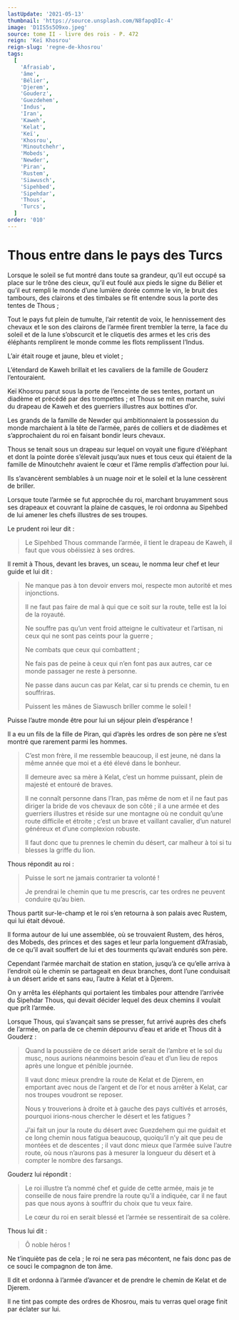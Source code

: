 ```yaml
---
lastUpdate: '2021-05-13'
thumbnail: 'https://source.unsplash.com/N8fapqDIc-4'
image: 'D1IS5s5O9xo.jpeg'
source: tome II - livre des rois - P. 472
reign: 'Keï Khosrou'
reign-slug: 'regne-de-khosrou'
tags:
  [
    'Afrasiab',
    'âme',
    'Bélier',
    'Djerem',
    'Gouderz',
    'Guezdehem',
    'Indus',
    'Iran',
    'Kaweh',
    'Kelat',
    'Keï',
    'Khosrou',
    'Minoutchehr',
    'Mobeds',
    'Newder',
    'Piran',
    'Rustem',
    'Siawusch',
    'Sipehbed',
    'Sipehdar',
    'Thous',
    'Turcs',
  ]
order: '010'
---
```


# Thous entre dans le pays des Turcs

Lorsque le soleil se fut montré dans toute sa grandeur, qu’il eut occupé sa place sur le trône des cieux, qu’il eut foulé aux pieds le signe du Bélier et qu’il eut rempli le monde d’une lumière dorée comme le vin, le bruit des tambours, des clairons et des timbales se fit entendre sous la porte des tentes de Thous ;

Tout le pays fut plein de tumulte, l’air retentit de voix, le hennissement des chevaux et le son des clairons de l’armée firent trembler la terre, la face du soleil et de la lune s’obscurcit et le cliquetis des armes et les cris des éléphants remplirent le monde comme les flots remplissent l’Indus.

L’air était rouge et jaune, bleu et violet ;

L’étendard de Kaweh brillait et les cavaliers de la famille de Gouderz l’entouraient.

Keï Khosrou parut sous la porte de l’enceinte de ses tentes, portant un diadème et précédé par des trompettes ; et Thous se mit en marche, suivi du drapeau de Kaweh et des guerriers illustres aux bottines d’or.

Les grands de la famille de Newder qui ambitionnaient la possession du monde marchaient à la tête de l’armée, parés de colliers et de diadèmes et s’approchaient du roi en faisant bondir leurs chevaux.

Thous se tenait sous un drapeau sur lequel on voyait une figure d’éléphant et dont la pointe dorée s’élevait jusqu’aux nues et tous ceux qui étaient de la famille de Minoutchehr avaient le cœur et l’âme remplis d’affection pour lui.

Ils s’avancèrent semblables à un nuage noir et le soleil et la lune cessèrent de briller.

Lorsque toute l’armée se fut approchée du roi, marchant bruyamment sous ses drapeaux et couvrant la plaine de casques, le roi ordonna au Sipehbed de lui amener les chefs illustres de ses troupes.

Le prudent roi leur dit :

> Le Sipehbed Thous commande l’armée, il tient le drapeau de Kaweh, il faut que vous obéissiez à ses ordres.

Il remit à Thous, devant les braves, un sceau, le nomma leur chef et leur guide et lui dit :

> Ne manque pas à ton devoir envers moi, respecte mon autorité et mes injonctions.
>
> Il ne faut pas faire de mal à qui que ce soit sur la route, telle est la loi de la royauté.
>
> Ne souffre pas qu’un vent froid atteigne le cultivateur et l’artisan, ni ceux qui ne sont pas ceints pour la guerre ;
>
> Ne combats que ceux qui combattent ;
>
> Ne fais pas de peine à ceux qui n’en font pas aux autres, car ce monde passager ne reste à personne.
>
> Ne passe dans aucun cas par Kelat, car si tu prends ce chemin, tu en souffriras.
>
> Puissent les mânes de Siawusch briller comme le soleil !

Puisse l’autre monde être pour lui un séjour plein d’espérance !

Il a eu un fils de la fille de Piran, qui d’après les ordres de son père ne s’est montré que rarement parmi les hommes.
>
> C’est mon frère, il me ressemble beaucoup, il est jeune, né dans la même année que moi et a été élevé dans le bonheur.
>
> Il demeure avec sa mère à Kelat, c’est un homme puissant, plein de majesté et entouré de braves.
>
> Il ne connaît personne dans l’Iran, pas même de nom et il ne faut pas diriger la bride de vos chevaux de son côté ; il a une armée et des guerriers illustres et réside sur une montagne où ne conduit qu’une route difficile et étroite ; c’est un brave et vaillant cavalier, d’un naturel généreux et d’une complexion robuste.
>
> Il faut donc que tu prennes le chemin du désert, car malheur à toi si tu blesses la griffe du lion.

Thous répondit au roi :

> Puisse le sort ne jamais contrarier ta volonté !
>
> Je prendrai le chemin que tu me prescris, car tes ordres ne peuvent conduire qu’au bien.

Thous partit sur-le-champ et le roi s’en retourna à son palais avec Rustem, qui lui était dévoué.

Il forma autour de lui une assemblée, où se trouvaient Rustem, des héros, des Mobeds, des princes et des sages et leur parla longuement d’Afrasiab, de ce qu’il avait souffert de lui et des tourments qu’avait endurés son père.

Cependant l’armée marchait de station en station, jusqu’à ce qu’elle arriva à l’endroit où le chemin se partageait en deux branches, dont l’une conduisait à un désert aride et sans eau, l’autre à Kelat et à Djerem.

On y arrêta les éléphants qui portaient les timbales pour attendre l’arrivée du Sipehdar Thous, qui devait décider lequel des deux chemins il voulait que prît l’armée.

Lorsque Thous, qui s’avançait sans se presser, fut arrivé auprès des chefs de l’armée, on parla de ce chemin dépourvu d’eau et aride et Thous dit à Gouderz :

> Quand la poussière de ce désert aride serait de l’ambre et le sol du musc, nous aurions néanmoins besoin d’eau et d’un lieu de repos après une longue et pénible journée.
>
> Il vaut donc mieux prendre la route de Kelat et de Djerem, en emportant avec nous de l’argent et de l’or et nous arrêter à Kelat, car nos troupes voudront se reposer.
>
> Nous y trouverions à droite et à gauche des pays cultivés et arrosés, pourquoi irions-nous chercher le désert et les fatigues ?
>
> J’ai fait un jour la route du désert avec Guezdehem qui me guidait et ce long chemin nous fatigua beaucoup, quoiqu’il n’y ait que peu de montées et de descentes ; il vaut donc mieux que l’armée suive l’autre route, où nous n’aurons pas à mesurer la longueur du désert et à compter le nombre des farsangs.

Gouderz lui répondit :

> Le roi illustre t’a nommé chef et guide de cette armée, mais je te conseille de nous faire prendre la route qu’il a indiquée, car il ne faut pas que nous ayons à souffrir du choix que tu veux faire.
>
> Le cœur du roi en serait blessé et l’armée se ressentirait de sa colère.

Thous lui dit :

> Ô noble héros !

Ne t’inquiète pas de cela ; le roi ne sera pas mécontent, ne fais donc pas de ce souci le compagnon de ton âme.

Il dit et ordonna à l’armée d’avancer et de prendre le chemin de Kelat et de Djerem.

Il ne tint pas compte des ordres de Khosrou, mais tu verras quel orage finit par éclater sur lui.
